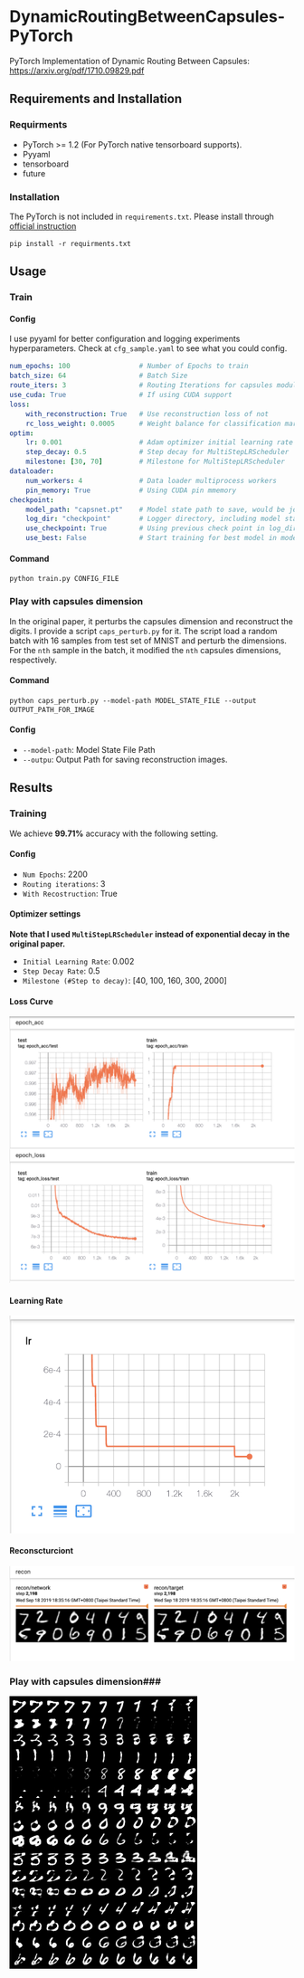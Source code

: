 # DynamicRoutingBetweenCapsules-PyTorch
PyTorch Implementation of Dynamic Routing Between Capsules: https://arxiv.org/pdf/1710.09829.pdf

## Requirements and Installation
### Requirments
* PyTorch >= 1.2 (For PyTorch native tensorboard supports).
* Pyyaml
* tensorboard
* future

### Installation
The PyTorch is not included in `requirements.txt`. Please install through [official instruction](https://pytorch.org)
```
pip install -r requirments.txt
```

## Usage
### Train
#### Config
I use pyyaml for better configuration and logging experiments hyperparameters. Check at `cfg_sample.yaml` to see what you could config.

```yaml
num_epochs: 100                 # Number of Epochs to train
batch_size: 64                  # Batch Size
route_iters: 3                  # Routing Iterations for capsules module
use_cuda: True                  # If using CUDA support
loss: 
    with_reconstruction: True   # Use reconstruction loss of not
    rc_loss_weight: 0.0005      # Weight balance for classification margin loss and reconstruction mse loss
optim:
    lr: 0.001                   # Adam optimizer initial learning rate
    step_decay: 0.5             # Step decay for MultiStepLRScheduler
    milestone: [30, 70]         # Milestone for MultiStepLRScheduler
dataloader:
    num_workers: 4              # Data loader multiprocess workers 
    pin_memory: True            # Using CUDA pin mmemory
checkpoint:
    model_path: "capsnet.pt"    # Model state path to save, would be join we log_dir below
    log_dir: "checkpoint"       # Logger directory, including model state path and tensorboard event file
    use_checkpoint: True        # Using previous check point in log_dir for resuming training
    use_best: False             # Start training for best model in model state file
```
#### Command
```
python train.py CONFIG_FILE
```

### Play with capsules dimension
In the original paper, it perturbs the capsules dimension and reconstruct the digits. I provide a script `caps_perturb.py` for it.
The script load a random batch with 16 samples from test set of MNIST and perturb the dimensions. For the `nth` sample in the batch, it modified the `nth` capsules dimensions, respectively.

#### Command
```
python caps_perturb.py --model-path MODEL_STATE_FILE --output OUTPUT_PATH_FOR_IMAGE
```
#### Config
* `--model-path`: Model State File Path
* `--outpu`: Output Path for saving reconstruction images.


## Results

### Training

We achieve **99.71%** accuracy with the following setting. 

#### Config

* `Num Epochs`: 2200
* `Routing iterations`: 3
* `With Recostruction`: True

#### Optimizer settings

**Note that I used `MultiStepLRScheduler` instead of exponential decay in the original paper.** 

* `Initial Learning Rate`: 0.002
* `Step Decay Rate`: 0.5
* `Milestone (#Step to decay)`: [40, 100, 160, 300, 2000]


#### Loss Curve

![](./images/curve.png)

#### Learning Rate

![](./images/lr.png)
#### Reconscturciont
![](./images/reconstruct.png)

### Play with capsules dimension###
![](./images/rc_perturb.png)
